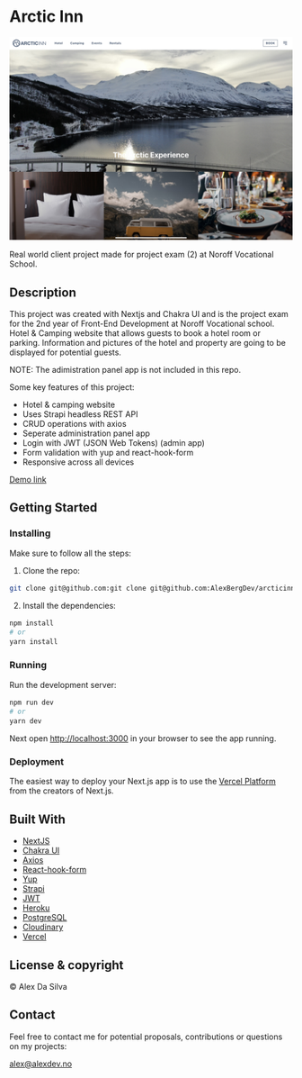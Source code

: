 # Arctic Inn

![Arctic Inn Preview](https://github.com/AlexBergDev/alexdev-frontend/blob/main/public/assets/images/portfolio/arctic-inn-preview.jpg)

Real world client project made for project exam (2) at Noroff Vocational School.

## Description

This project was created with Nextjs and Chakra UI and is the project exam for the 2nd year of Front-End Development at Noroff Vocational school.
Hotel & Camping website that allows guests to book a hotel room or parking.
Information and pictures of the hotel and property are going to be displayed for potential guests.

NOTE: The adimistration panel app is not included in this repo.

Some key features of this project:

- Hotel & camping website
- Uses Strapi headless REST API
- CRUD operations with axios
- Seperate administration panel app
- Login with JWT (JSON Web Tokens) (admin app)
- Form validation with yup and react-hook-form
- Responsive across all devices

[Demo link](https://arcticinn-frontend.vercel.app)

## Getting Started

### Installing

Make sure to follow all the steps:

1. Clone the repo:

```bash
git clone git@github.com:git clone git@github.com:AlexBergDev/arcticinn-frontend.git
```

2. Install the dependencies:

```bash
npm install
# or
yarn install
```

### Running

Run the development server:

```bash
npm run dev
# or
yarn dev
```

Next open [http://localhost:3000](http://localhost:3000) in your browser to see the app running.

### Deployment

The easiest way to deploy your Next.js app is to use the [Vercel Platform](https://vercel.com/new?utm_medium=default-template&filter=next.js&utm_source=create-next-app&utm_campaign=create-next-app-readme) from the creators of Next.js.

## Built With

- [NextJS](https://nextjs.org)
- [Chakra UI](https://chakra-ui.com/)
- [Axios](https://axios-http.com/docs/intro)
- [React-hook-form](https://react-hook-form.com)
- [Yup](https://github.com/jquense/yup)
- [Strapi](https://strapi.io)
- [JWT](https://jwt.io)
- [Heroku](https://www.heroku.com/)
- [PostgreSQL](https://www.postgresql.org/)
- [Cloudinary](https://cloudinary.com/)
- [Vercel](https://vercel.com)

## License & copyright

© Alex Da Silva

## Contact

Feel free to contact me for potential proposals, contributions or questions on my projects:

[alex@alexdev.no](mailto:=alex@alexdev.no)
